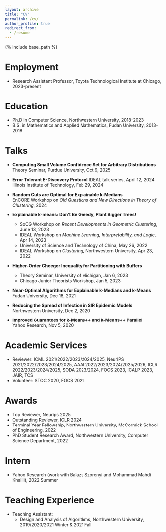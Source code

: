 ```yaml
---
layout: archive
title: "CV"
permalink: /cv/
author_profile: true
redirect_from:
  - /resume
---
```


{% include base_path %}

Employment
======
* Research Assistant Professor, Toyota Technological Institute at Chicago, 2023-present

Education
======
* Ph.D in Computer Science, Northwestern University, 2018-2023
* B.S. in Mathematics and Applied Mathematics, Fudan University, 2013-2018


Talks
======
* **Computing Small Volume Confidence Set for Arbitrary Distributions**  
  Theory Seminar, Purdue University, Oct 9, 2025  

* **Error Tolerant E-Discovery Protocol**
  IDEAL talk series, April 12, 2024
  Illinois Institute of Technology, Feb 29, 2024  

* **Random Cuts are Optimal for Explainable k-Medians**  
  EnCORE Workshop on *Old Questions and New Directions in Theory of Clustering*, 2024  

* **Explainable k-means: Don’t Be Greedy, Plant Bigger Trees!**  
  - SoCG Workshop on *Recent Developments in Geometric Clustering*, June 13, 2023  
  - IDEAL Workshop on *Machine Learning, Interpretability, and Logic*, Apr 14, 2023  
  - University of Science and Technology of China, May 26, 2022  
  - IDEAL Workshop on *Clustering*, Northwestern University, Apr 23, 2022  

* **Higher-Order Cheeger Inequality for Partitioning with Buffers**  
  - Theory Seminar, University of Michigan, Jan 6, 2023  
  - Chicago Junior Theorists Workshop, Jan 5, 2023  

* **Near-Optimal Algorithms for Explainable k-Medians and k-Means**  
  Fudan University, Dec 18, 2021  

* **Reducing the Spread of Infection in SIR Epidemic Models**  
  Northwestern University, Dec 2, 2020  

* **Improved Guarantees for k-Means++ and k-Means++ Parallel**  
  Yahoo Research, Nov 5, 2020  

Academic Services
======
* Reviewer: ICML 2021/2022/2023/2024/2025, NeurIPS 2021/2022/2023/2024/2025, AAAI 2022/2023/2024/2025/2026, ICLR 2022/2023/2024/2025, SODA 2023/2024, FOCS 2023, ICALP 2023, JAIR, TCS
* Volunteer: STOC 2020, FOCS 2021

Awards
======
* Top Reviewer, Neurips 2025
* Outstanding Reviewer, ICLR 2024
* Terminal Year Fellowship, Northwestern University, McCormick School of Engineering, 2022
* PhD Student Research Award, Northwestern University, Computer Science Department, 2022

Intern
======
* Yahoo Research (work with Balazs Szorenyi and Mohammad Mahdi Khalili), 2022 Summer

Teaching Experience
======
* Teaching Assistant: 
  * Design and Analysis of Algorithms, Northwestern University, 2019/2020/2021 Winter & 2021 Fall

<!-- Work experience
======
* Summer 2015: Research Assistant
  * Github University
  * Duties included: Tagging issues
  * Supervisor: Professor Git

* Fall 2015: Research Assistant
  * Github University
  * Duties included: Merging pull requests
  * Supervisor: Professor Hub
  
Skills
======
* Skill 1
* Skill 2
  * Sub-skill 2.1
  * Sub-skill 2.2
  * Sub-skill 2.3
* Skill 3

Publications
======
  <ul>{% for post in site.publications %}
    {% include archive-single-cv.html %}
  {% endfor %}</ul>
  
Talks
======
  <ul>{% for post in site.talks %}
    {% include archive-single-talk-cv.html %}
  {% endfor %}</ul>
  
Teaching
======
  <ul>{% for post in site.teaching %}
    {% include archive-single-cv.html %}
  {% endfor %}</ul>
  
Service and leadership
======
* Currently signed in to 43 different slack teams -->
